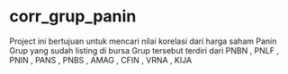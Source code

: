 # corr_grup_panin

Project ini bertujuan untuk mencari nilai korelasi dari harga saham Panin Grup yang sudah listing di bursa
Grup tersebut terdiri dari
PNBN , PNLF , PNIN , PANS , PNBS , AMAG , CFIN , VRNA , KIJA
